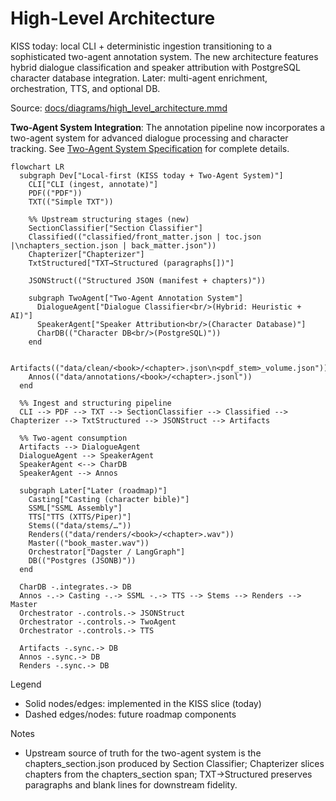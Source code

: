 # High-Level Architecture

KISS today: local CLI + deterministic ingestion transitioning to a sophisticated two-agent annotation system. The new architecture features hybrid dialogue classification and speaker attribution with PostgreSQL character database integration. Later: multi-agent enrichment, orchestration, TTS, and optional DB.

Source: [docs/diagrams/high_level_architecture.mmd](diagrams/high_level_architecture.mmd)

**Two-Agent System Integration**: The annotation pipeline now incorporates a two-agent system for advanced dialogue processing and character tracking. See [Two-Agent System Specification](../02-specifications/components/two-agent-dialogue-speaker-system.md) for complete details.

```mermaid
flowchart LR
  subgraph Dev["Local-first (KISS today + Two-Agent System)"]
    CLI["CLI (ingest, annotate)"]
    PDF(("PDF"))
    TXT(("Simple TXT"))

    %% Upstream structuring stages (new)
    SectionClassifier["Section Classifier"]
    Classified(("classified/front_matter.json | toc.json |\nchapters_section.json | back_matter.json"))
    Chapterizer["Chapterizer"]
    TxtStructured["TXT→Structured (paragraphs[])"]

    JSONStruct(("Structured JSON (manifest + chapters)"))
    
    subgraph TwoAgent["Two-Agent Annotation System"]
      DialogueAgent["Dialogue Classifier<br/>(Hybrid: Heuristic + AI)"]
      SpeakerAgent["Speaker Attribution<br/>(Character Database)"]
      CharDB(("Character DB<br/>(PostgreSQL)"))
    end
    
    Artifacts(("data/clean/<book>/<chapter>.json\n<pdf_stem>_volume.json"))
    Annos(("data/annotations/<book>/<chapter>.jsonl"))
  end

  %% Ingest and structuring pipeline
  CLI --> PDF --> TXT --> SectionClassifier --> Classified --> Chapterizer --> TxtStructured --> JSONStruct --> Artifacts

  %% Two-agent consumption
  Artifacts --> DialogueAgent
  DialogueAgent --> SpeakerAgent
  SpeakerAgent <--> CharDB
  SpeakerAgent --> Annos

  subgraph Later["Later (roadmap)"]
    Casting["Casting (character bible)"]
    SSML["SSML Assembly"]
    TTS["TTS (XTTS/Piper)"]
    Stems(("data/stems/…"))
    Renders(("data/renders/<book>/<chapter>.wav"))
    Master(("book_master.wav"))
    Orchestrator["Dagster / LangGraph"]
    DB(("Postgres (JSONB)"))
  end

  CharDB -.integrates.-> DB
  Annos -.-> Casting -.-> SSML -.-> TTS --> Stems --> Renders --> Master
  Orchestrator -.controls.-> JSONStruct
  Orchestrator -.controls.-> TwoAgent
  Orchestrator -.controls.-> TTS

  Artifacts -.sync.-> DB
  Annos -.sync.-> DB
  Renders -.sync.-> DB
```

Legend

- Solid nodes/edges: implemented in the KISS slice (today)
- Dashed edges/nodes: future roadmap components

Notes

- Upstream source of truth for the two-agent system is the chapters_section.json produced by Section Classifier; Chapterizer slices chapters from the chapters_section span; TXT→Structured preserves paragraphs and blank lines for downstream fidelity.
